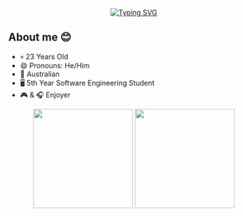 <div align="center">
  <a href="https://git.io/typing-svg"><img src="https://readme-typing-svg.demolab.com?font=Fira+Code&size=24&duration=4000&pause=200&vCenter=true&multiline=true&width=500&height=100&lines=%3Cdiv+align%3D%22center%22%3E;&nbsp&nbsp hi+%F0%9F%91%8B%2C+i'm+jonathan+lin;%3C%2Fdiv%3E" alt="Typing SVG" /></a>
</div>

## About me 😊
- 💀 23 Years Old
- 😄 Pronouns: He/Him
- 🦘 Australian
- 🖥️ 5th Year Software Engineering Student
- 🎮 & 🎧 Enjoyer

<div align="center" display="flex">
  <img height="200em" src="https://github-readme-stats.vercel.app/api?username=jonlin223&theme=transparent" />
  <img height="200em" src="https://github-readme-stats.vercel.app/api/top-langs/?username=jonlin223&langs_count=8&layout=compact&theme=transparent"/>
</div>
